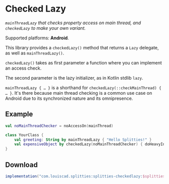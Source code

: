 # Checked Lazy

*`mainThreadLazy` that checks property access on
 main thread, and `checkedLazy` to make your own variant.*

Supported platforms: **Android**.

This library provides a `checkedLazy()` method that returns a `Lazy` delegate,
as well as `mainThreadLazy()`.

`checkedLazy()` takes as first parameter a function where you can implement an access check.

The second parameter is the lazy initializer, as in Kotlin stdlib `lazy`.

`mainThreadLazy { … }` is a shorthand for `checkedLazy(::checkMainThread) { … }`.
It's there because main thread checking is a common use case on Android due to
its synchronized nature and its omnipresence.

## Example

```kotlin
val noMainThreadChecker = noAccessOn(mainThread)

class YourClass {
    val greeting: String by mainThreadLazy { "Hello Splitties!" }
    val expensiveObject by checkedLazy(noMainThreadChecker) { doHeavyInstantiation() }
}
```

## Download

```groovy
implementation("com.louiscad.splitties:splitties-checkedlazy:$splitties_version")
```
